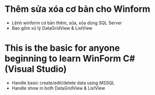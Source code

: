 # Thêm sửa xóa cơ bản cho Winform
+ Lệnh winform cơ bản thêm, sửa, xóa dùng SQL Server
+ Bao gồm xử lý DataGridView & ListView

# This is the basic for anyone beginning to learn WinForm C# (Visual Studio)
+ Handle basic create/edit/delete data using MSSQL
+ Handle show in both DataGridView & ListView
